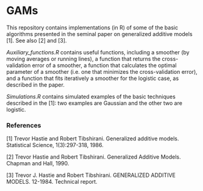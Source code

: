 # GAMs

This repository contains implementations (in R) of some of the basic algorithms presented in the seminal paper on generalized additive models [1]. See also [2] and [3]. 

*Auxiliary_functions.R* contains useful functions, including a smoother (by moving averages or running lines), a function that returns the cross-validation error of a smoother, a function that calculates the optimal parameter of a smoother (i.e. one that minimizes the cross-validation error), and a function that fits iteratively a smoother for the logistic case, as described in the paper.

*Simulations.R* contains simulated examples of the basic techniques described in the [1]: two examples are Gaussian and the other two are logistic.


### References

[1] Trevor Hastie and Robert Tibshirani. Generalized additive models. Statistical Science, 1(3):297-318, 1986.

[2] Trevor Hastie and Robert Tibshirani. Generalized Additive Models. Chapman and Hall, 1990.

[3] Trevor J. Hastie and Robert Tibshirani. GENERALIZED ADDITIVE MODELS. 12-1984. Technical report.
